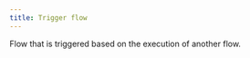 ```yaml
---
title: Trigger flow
---
```


Flow that is triggered based on the execution of another flow.

```yaml file=public/examples/flows_trigger-flow.yml
```